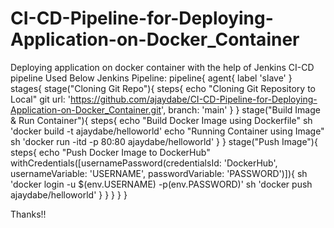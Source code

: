 # CI-CD-Pipeline-for-Deploying-Application-on-Docker_Container
Deploying application on docker container with the help of Jenkins CI-CD pipeline
Used Below Jenkins Pipeline:
pipeline{
    agent{
        label 'slave'
    }
    stages{
        stage("Cloning Git Repo"){
            steps{
                echo "Cloning Git Repository to Local"
                git url: 'https://github.com/ajaydabe/CI-CD-Pipeline-for-Deploying-Application-on-Docker_Container.git', branch: 'main'
            }
        }
        stage("Build Image & Run Container"){
            steps{
                echo "Build Docker Image using Dockerfile"
                sh 'docker build -t ajaydabe/helloworld'
                echo "Running Container using Image"
                sh 'docker run -itd -p 80:80 ajaydabe/helloworld'
            }
        }
        stage("Push Image"){
            steps{
                echo "Push Docker Image to DockerHub"
                withCredentials([usernamePassword(credentialsId: 'DockerHub', usernameVariable: 'USERNAME', passwordVariable: 'PASSWORD')]){
                    sh 'docker login -u $(env.USERNAME) -p(env.PASSWORD)'
                    sh 'docker push ajaydabe/helloworld'
                }
            }
        }
    }
}

Thanks!!
